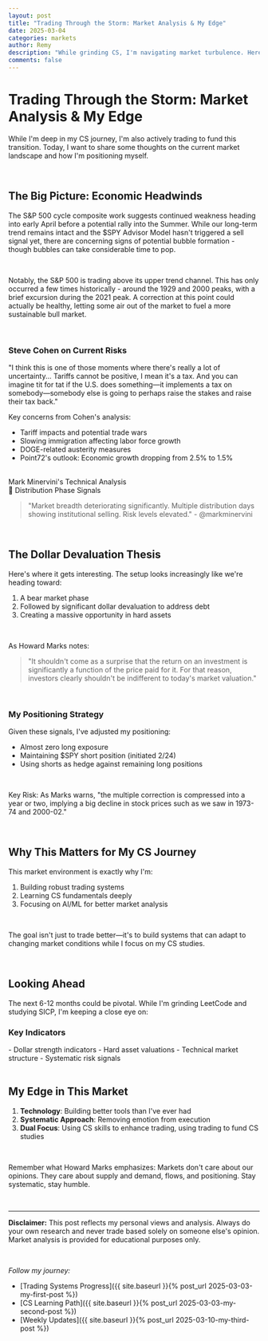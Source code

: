 ```yaml
---
layout: post
title: "Trading Through the Storm: Market Analysis & My Edge"
date: 2025-03-04
categories: markets 
author: Remy
description: "While grinding CS, I'm navigating market turbulence. Here's my analysis of current market conditions and how I'm maintaining my edge."
comments: false
---
```


# Trading Through the Storm: Market Analysis & My Edge

While I'm deep in my CS journey, I'm also actively trading to fund this transition. Today, I want to share some thoughts on the current market landscape and how I'm positioning myself.

<br>

## The Big Picture: Economic Headwinds

The S&P 500 cycle composite work suggests continued weakness heading into early April before a potential rally into the Summer. While our long-term trend remains intact and the $SPY Advisor Model hasn't triggered a sell signal yet, there are concerning signs of potential bubble formation - though bubbles can take considerable time to pop.

<br>

Notably, the S&P 500 is trading above its upper trend channel. This has only occurred a few times historically - around the 1929 and 2000 peaks, with a brief excursion during the 2021 peak. A correction at this point could actually be healthy, letting some air out of the market to fuel a more sustainable bull market.

<br>

<div class="warning-box">
<h3>Steve Cohen on Current Risks</h3>
<p>"I think this is one of those moments where there's really a lot of uncertainty... Tariffs cannot be positive, I mean it's a tax. And you can imagine tit for tat if the U.S. does something—it implements a tax on somebody—somebody else is going to perhaps raise the stakes and raise their tax back."</p>
</div>

Key concerns from Cohen's analysis:
- Tariff impacts and potential trade wars
- Slowing immigration affecting labor force growth
- DOGE-related austerity measures
- Point72's outlook: Economic growth dropping from 2.5% to 1.5%

<br>

<div class="market-indicator">
  <div class="indicator-label">Mark Minervini's Technical Analysis</div>
  <div class="indicator-value">🚨 Distribution Phase Signals</div>
</div>

<div class="custom-container">
<blockquote class="twitter-quote">
"Market breadth deteriorating significantly. Multiple distribution days showing institutional selling. Risk levels elevated." - @markminervini
</blockquote>
</div>

<br>

## The Dollar Devaluation Thesis

Here's where it gets interesting. The setup looks increasingly like we're heading toward:

1. A bear market phase
2. Followed by significant dollar devaluation to address debt
3. Creating a massive opportunity in hard assets

<br>

As Howard Marks notes:
> "It shouldn't come as a surprise that the return on an investment is significantly a function of the price paid for it. For that reason, investors clearly shouldn't be indifferent to today's market valuation."

<br>

### My Positioning Strategy

Given these signals, I've adjusted my positioning:
- Almost zero long exposure
- Maintaining $SPY short position (initiated 2/24)
- Using shorts as hedge against remaining long positions

<br>

<div class="warning-box">
<p>Key Risk: As Marks warns, "the multiple correction is compressed into a year or two, implying a big decline in stock prices such as we saw in 1973-74 and 2000-02."</p>
</div>

<br>

## Why This Matters for My CS Journey

This market environment is exactly why I'm:

1. Building robust trading systems
2. Learning CS fundamentals deeply
3. Focusing on AI/ML for better market analysis

<br>

The goal isn't just to trade better—it's to build systems that can adapt to changing market conditions while I focus on my CS studies.

<br>

## Looking Ahead

The next 6-12 months could be pivotal. While I'm grinding LeetCode and studying SICP, I'm keeping a close eye on:

<div class="analysis-section">
<h3>Key Indicators</h3>
- Dollar strength indicators
- Hard asset valuations
- Technical market structure
- Systematic risk signals
</div>

<br>

## My Edge in This Market

1. **Technology**: Building better tools than I've ever had
2. **Systematic Approach**: Removing emotion from execution
3. **Dual Focus**: Using CS skills to enhance trading, using trading to fund CS studies

<br>

Remember what Howard Marks emphasizes: Markets don't care about our opinions. They care about supply and demand, flows, and positioning. Stay systematic, stay humble.

<br>

---

<div class="warning-box">
<p><strong>Disclaimer:</strong> This post reflects my personal views and analysis. Always do your own research and never trade based solely on someone else's opinion. Market analysis is provided for educational purposes only.</p>
</div>

<br>

_Follow my journey:_
- [Trading Systems Progress]({{ site.baseurl }}{% post_url 2025-03-03-my-first-post %})
- [CS Learning Path]({{ site.baseurl }}{% post_url 2025-03-03-my-second-post %})
- [Weekly Updates]({{ site.baseurl }}{% post_url 2025-03-10-my-third-post %})